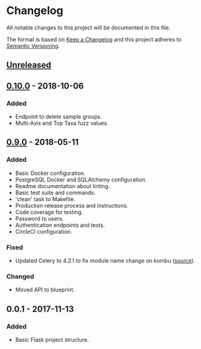 # Changelog
All notable changes to this project will be documented in this file.

The format is based on [Keep a Changelog](http://keepachangelog.com/en/1.0.0/)
and this project adheres to [Semantic Versioning](http://semver.org/spec/v2.0.0.html).

## [Unreleased]

## [0.10.0] - 2018-10-06
### Added
- Endpoint to delete sample groups.
- Multi-Axis and Top Taxa fuzz values.

## [0.9.0] - 2018-05-11
### Added
- Basic Docker configuration.
- PostgreSQL Docker and SQLAlchemy configuration.
- Readme documentation about linting.
- Basic test suite and commands.
- 'clean' task to Makefile.
- Production release process and instructions.
- Code coverage for testing.
- Password to users.
- Authentication endpoints and tests.
- CircleCI configuration.

### Fixed
- Updated Celery to 4.2.1 to fix module name change on kombu ([source](https://stackoverflow.com/a/50464774)).

### Changed
- Moved API to blueprint.

## 0.0.1 - 2017-11-13
### Added
- Basic Flask project structure.

[Unreleased]: https://github.com/LongTailBio/metagenscope-server/compare/v0.10.0...HEAD
[0.10.0]: https://github.com/LongTailBio/metagenscope-server/compare/v0.9.0...v0.10.0
[0.9.0]: https://github.com/LongTailBio/metagenscope-server/compare/v0.0.1...v0.9.0
